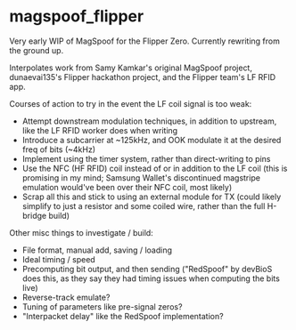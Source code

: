 # magspoof_flipper
Very early WIP of MagSpoof for the Flipper Zero. Currently rewriting from the ground up.

Interpolates work from Samy Kamkar's original MagSpoof project, dunaevai135's Flipper hackathon project, and the Flipper team's LF RFID app.

Courses of action to try in the event the LF coil signal is too weak:
- Attempt downstream modulation techniques, in addition to upstream, like the LF RFID worker does when writing
- Introduce a subcarrier at ~125kHz, and OOK modulate it at the desired freq of bits (~4kHz)
- Implement using the timer system, rather than direct-writing to pins
- Use the NFC (HF RFID) coil instead of or in addition to the LF coil (this is promising in my mind; Samsung Wallet's discontinued magstripe emulation would've been over their NFC coil, most likely)
- Scrap all this and stick to using an external module for TX (could likely simplify to just a resistor and some coiled wire, rather than the full H-bridge build)

Other misc things to investigate / build:
- File format, manual add, saving / loading
- Ideal timing / speed
- Precomputing bit output, and then sending ("RedSpoof" by devBioS does this, as they say they had timing issues when computing the bits live)
- Reverse-track emulate?
- Tuning of parameters like pre-signal zeros?
- "Interpacket delay" like the RedSpoof implementation?
